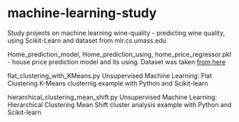 # machine-learning-study
Study projects on machine learning
wine-quality - predicting wine quality, using Scikit-Learn and dataset from mlr.cs.umass.edu

Home_prediction_model, Home_prediction_using, home_price_regressor.pkl - house price prediction model and its using.
Dataset was taken [from here](http://mlr.cs.umass.edu/ml/machine-learning-databases/housing)


flat_clustering_with_KMeans.py
Unsupervised Machine Learning: Flat Clustering
K-Means clusternig example with Python and Scikit-learn

hierarchical_clustering_mean_shift.py
Unsupervised Machine Learning: Hierarchical Clustering
Mean Shift cluster analysis example with Python and Scikit-learn
